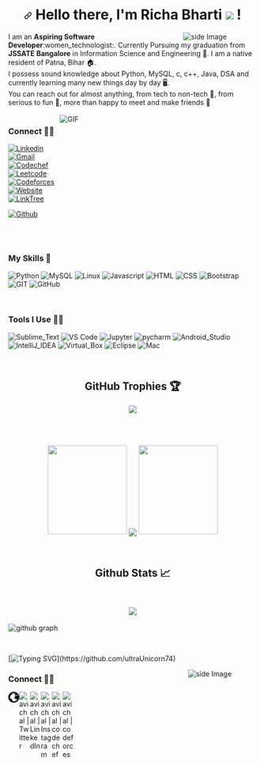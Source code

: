 <br>
<img src="https://github.com/ultraUnicorn74/ultraUnicorn74/blob/master/assets/girl with laptop.jpeg?raw=true" alt="" style="max-width:100%;">

<br>

<h1 align="center"><a id="" class="anchor" aria-hidden="true" ><svg class="octicon octicon-link" viewBox="0 0 16 16" version="1.1" width="16" height="16" aria-hidden="true"><path fill-rule="evenodd" d="M7.775 3.275a.75.75 0 001.06 1.06l1.25-1.25a2 2 0 112.83 2.83l-2.5 2.5a2 2 0 01-2.83 0 .75.75 0 00-1.06 1.06 3.5 3.5 0 004.95 0l2.5-2.5a3.5 3.5 0 00-4.95-4.95l-1.25 1.25zm-4.69 9.64a2 2 0 010-2.83l2.5-2.5a2 2 0 012.83 0 .75.75 0 001.06-1.06 3.5 3.5 0 00-4.95 0l-2.5 2.5a3.5 3.5 0 004.95 4.95l1.25-1.25a.75.75 0 00-1.06-1.06l-1.25 1.25a2 2 0 01-2.83 0z"></path></svg></a> Hello there, I'm Richa Bharti <a target="_blank" rel="noopener noreferrer" href="https://github.com/ultraUnicorn74/ultraUnicorn74/blob/master/assets/Hi.gif?raw=true"><img src="https://github.com/ultraUnicorn74/ultraUnicorn74/blob/master/assets/Hi.gif?raw=true" width="30px" style="max-width:100%;"></a> ! </h1>

<img src="https://github.com/ultraUnicorn74/ultraUnicorn74/blob/master/assets/life_balance.gif" alt="side Image" align="right" width="150" height="auto" />




<!--Introduction -->
I am an **Aspiring Software Developer**:women_technologist:. Currently Pursuing my graduation from **JSSATE Bangalore** in Information Science and Engineering  🏫. I am a native resident of Patna, Bihar 🏠.
<br>
I possess sound knowledge about Python, MySQL, c, c++, Java, DSA and currently learning many new things day by day 🖥️.
<br>
You can reach out for almost anything, from tech to non-tech 🌝, from serious to fun 🤪, more than happy to meet and make friends 🥳 
<br>
<br>
<a target="_blank">
  <img align="right" height="250" width="400" alt="GIF" src="https://media.giphy.com/media/11vhCpFcD3um7m/giphy.gif">
</a>

### Connect 🙋‍♂️
<!-- Your badges -->
[![Linkedin](https://img.shields.io/badge/Linkedin-0077B5?style=for-the-badge&logo=linkedin&logoColor=white)](https://www.linkedin.com/in/richa-bharti-she-her-26a212180/)
[![Gmail](https://img.shields.io/badge/Gmail-D14836?style=for-the-badge&logo=gmail&logoColor=white)](mailto:richabharti987123@gmail.com)
[![Codechef](https://img.shields.io/badge/Codechef-%23B92B27.svg?&style=for-the-badge&logo=Codechef&logoColor=white)](https://www.codechef.com/users/richa20)
[![Leetcode](https://img.shields.io/badge/-LeetCode-FFA116?style=for-the-badge&logo=LeetCode&logoColor=black)](https://leetcode.com/richa_bharti123/)
[![Codeforces](https://img.shields.io/badge/Codeforces-445f9d?style=for-the-badge&logo=Codeforces&logoColor=white)](https://codeforces.com/profile/richabharti)
[![Website](https://img.shields.io/badge/website-000000?style=for-the-badge&logo=About.me&logoColor=white)](https://ultraUnicorn74.github.io/)
[![LinkTree](https://img.shields.io/badge/linktree-39E09B?style=for-the-badge&logo=linktree&logoColor=white)](https://linktr.ee/richa2000)

<!-- Profile View Count and GitStats -->

[![Github](https://img.shields.io/badge/ultraUnicorn74-black?style=flat&labelColor=black&logo=github&logoColor=white)](https://gitstats.me/ultraUnicorn74)

<!-- gif Image -->



<br/>
<br>


### My Skills 🚀


![Python](https://img.shields.io/badge/python-%3776AB.svg?style=for-the-badge&logo=python&logoColor=white&color=3776AB)
![MySQL](https://img.shields.io/badge/mysql-%4479A1.svg?style=for-the-badge&logo=mysql&logoColor=white&color=4479A1)
![Linux](https://img.shields.io/badge/linux-%FCC624.svg?style=for-the-badge&logo=linux&logoColor=black&color=FCC624)
![Javascript](https://img.shields.io/badge/javscript-%F7DF1E.svg?style=for-the-badge&logo=javascript&logoColor=black&color=F7DF1E)
![HTML](https://img.shields.io/badge/html5-%3776AB.svg?style=for-the-badge&logo=html5&logoColor=white&color=E34F26)
![CSS](https://img.shields.io/badge/css3-%1572B6.svg?style=for-the-badge&logo=css3&logoColor=white&color=1572B6)
![Bootstrap](https://img.shields.io/badge/bootstrap-%3776AB.svg?style=for-the-badge&logo=bootstrap&logoColor=white&color=563D7C)
![GIT](https://img.shields.io/badge/git-%3776AB.svg?style=for-the-badge&logo=git&logoColor=white&color=F05032)
![GitHub](https://img.shields.io/badge/github-%3776AB.svg?style=for-the-badge&logo=github&logoColor=white&color=black)


<br/>

### Tools I Use 🔧🔨

![Sublime_Text](https://img.shields.io/badge/Sublime_Text-696969.svg?&style=for-the-badge&logo=sublime-text)
![VS Code](https://img.shields.io/badge/VS_Code-007ACC.svg?&style=for-the-badge&logo=visual-studio-code&logoColor=white)
![Jupyter](https://img.shields.io/badge/jupyter-%3776AB.svg?style=for-the-badge&logo=jupyter&logoColor=white&color=F37626)
![pycharm](https://img.shields.io/badge/pycharm-black.svg?&style=for-the-badge&logo=pycharm)
![Android_Studio](https://img.shields.io/badge/AndroidStudio-008678.svg?&style=for-the-badge&logo=android-studio&logoColor=white)
![IntelliJ_IDEA](https://img.shields.io/badge/IntelliJ_Idea-FF1493.svg?style=for-the-badge&logo=intellij-idea)
![Virtual_Box](https://img.shields.io/badge/VirtualBox-4682B4.svg?style=for-the-badge&logo=VirtualBox)
![Eclipse](https://img.shields.io/badge/Eclipse-black.svg?style=for-the-badge&logo=Eclipse)
![Mac](https://img.shields.io/badge/mac%20os-000000?style=for-the-badge&logo=apple&logoColor=white)



<br>


<h2><summary align="center">GitHub Trophies 🏆</summary></h2>
<p align="center">
  <a href="https://github-profile-trophy.vercel.app/?username=ultraUnicorn74&theme=gruvbox">
    <img src="https://github-profile-trophy.vercel.app/?username=ultraUnicorn74&theme=gruvbox"/>
  </a>
</p>
<br/>


<br/>


<p align="center">
  <a>
   <img height="180" width="160" src="https://github.com/ultraUnicorn74/ultraUnicorn74/blob/master/assets/left.png">
   <img align="center" src="https://github-readme-streak-stats.herokuapp.com/?user=ultraUnicorn74&theme=dark&hide_border=true"/>
   <img height="180" width="160" src="https://github.com/ultraUnicorn74/ultraUnicorn74/blob/master/assets/right.png">
</p>
<br/>  


<h2><summary align="center">Github Stats 📈</summary></h2>
<br/>  
<p align="center">
<a href="https://newgithub-readme-stats.vercel.app/api?username=ultraUnicorn74&show_icons=true&count_private=true&theme=radical">
  <img  src="https://newgithub-readme-stats.vercel.app/api?username=ultraUnicorn74&show_icons=true&count_private=true&theme=radical"  />
</a>

<br>


![github graph](https://activity-graph.herokuapp.com/graph?username=ultraUnicorn74&theme=react-dark)

<br/>
                                                                                               
[![Typing SVG](https://readme-typing-svg.herokuapp.com/?lines=Thanks+For+Visiting+Seeya+Again!!&center=true&color="FF0000")](https://github.com/ultraUnicorn74)


<img src="https://media.giphy.com/media/mP8GermRyOFWV8PQeq/giphy.gif" alt="side Image" align="right" width="140" height="auto" />

### Connect 🙋‍♂️

[<img align="left" alt="avichal" width="22px" src="https://raw.githubusercontent.com/iconic/open-iconic/master/svg/globe.svg" />][website]
[<img align="left" alt="avichal | Twitter" width="22px" src="https://cdn.jsdelivr.net/npm/simple-icons@v3/icons/twitter.svg" />][twitter]
[<img align="left" alt="avichal | LinkedIn" width="22px" src="https://cdn.jsdelivr.net/npm/simple-icons@v3/icons/linkedin.svg" />][linkedin]
[<img align="left" alt="avichal | Instagram" width="22px" src="https://cdn.jsdelivr.net/npm/simple-icons@v3/icons/instagram.svg" />][instagram]
[<img align="left" alt="avichal | codechef" width="22px" src="https://cdn.jsdelivr.net/npm/simple-icons@v3/icons/codechef.svg" />][codechef]
[<img align="left" alt="avichal | codeforces" width="22px" src="https://cdn.jsdelivr.net/npm/simple-icons@v3/icons/codeforces.svg" />][codeforces]

<br/>



[website]: https://ultraUnicorn74.github.io/
[twitter]: https://twitter.com/richa20
[instagram]: https://www.instagram.com/ultra_unicorn_74/
[linkedin]: https://www.linkedin.com/in/richa-bharti-she-her-26a212180/
[codechef]: https://www.codechef.com/users/richa20
[codeforces]: https://codeforces.com/profile/richabharti
 
